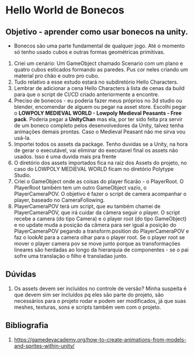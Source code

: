 # Hello World de Bonecos 
## Objetivo - aprender como usar bonecos na unity.
- Bonecos são uma parte fundamental de qualquer jogo. Até o momento só tenho usado cubos e outras formas geométricas primitivas.
1) Criei um cenário: Um GameObject chamado Scenario com um plano e quatro cubos esticados formando as paredes. Pus cor neles criando um material pro chão e outro pro cubo.
2) Tudo relativo a esse estudo estará no subdiretório Hello Characters.
3) Lembrar de adicionar a cena Hello Characters à lista de cenas da build para que o script de CI/CD criado anteriormente a encontre.
4) Preciso de bonecos - eu poderia fazer meus próprios no 3d studio ou blender, encomendar de alguem ou pegar na asset store. Escolhi pegar o **LOWPOLY MEDIEVAL WORLD - Lowpoly Medieval Peasants - Free pack**. Poderia pegar a **UnityChan** mas ela, por ter sido feita pra servir de um boneco completo pelos desenvolvedores da Unity, talvez tenha animações demais prontas. Caso o Medieval Peasant não me sirva vou usá-la.
5) Importei todos os assets da package. Tenho duvidas se a Unity, na hora de gerar o executável, vai eliminar do executavel final os assets não usados. Isso é uma duvida mais pra frente
6) O diretório dos assets importados fica na raiz dos Assets do projeto, no caso do LOWPOLY MEDIEVAL WORLD ficam no diretório Polytype Studio. 
7) Criei o GameObject onde as coisas do player ficarão - o PlayerRoot. O PlayerRoot também tem um outro GameObject vazio, o PlayerCameraPOV. O objetivo é fazer o script de camera acompanhar o player, baseado no CameraFollowing. 
8) PlayerCameraPOV terá um script, que eu também chamei de PlayerCameraPOV, que irá cuidar da câmera seguir o player. O script recebe a camera (do tipo Camera) e o player root (do tipo GameObject) e no update muda a posição da câmera para ser igual a posição do PlayerCameraPOV pegando a transform.position do PlayerCameraPOV e faz o lookAt para a camera olhar para o player root. Se o player root se mover o player camera pov se move junto porque as transformações lineares são herdadas ao longo da hierarquia de componentes - se o pai sofre uma translação o filho é transladao junto.

## Dúvidas
1) Os assets devem ser incluídos no controle de versão? Minha suspeita é que devem sim ser incluídos pq eles são parte do projeto, são necessários para o projeto rodar e podem ser modificados, já que suas meshes, texturas, sons e scripts também vem com o projeto.
## Bibliografia
1) https://gamedevacademy.org/how-to-create-animations-from-models-and-sprites-within-unity/
